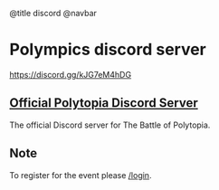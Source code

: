 @title discord
@navbar

# Polympics discord server

https://discord.gg/kJG7eM4hDG

## [Official Polytopia Discord Server](https://discord.gg/polytopia)

The official Discord server for The Battle of Polytopia.

## Note

To register for the event please [/login](login).
